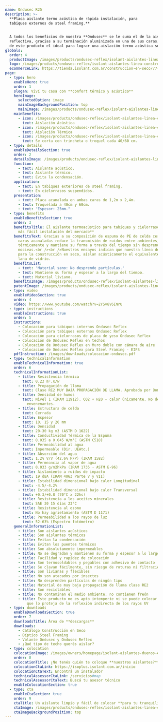 ```yaml
---
name: Ondusec R25
description: >-
  **Placa aislante termo acústica de rápida instalación, para
  tabiques externos de steel framing.**
  
  
  A todos los beneficios de nuestra **Ondusec** se le suma el de la aislación térmica
  reflectiva, gracias a su terminación aluminizada en una de sus caras, haciendo
  de este producto el ideal para lograr una aislación termo acústica superior.
globals:
  order: 4
  productImage: /images/products/ondusec-reflex/isolant-aislantes-linea-construccion-en-seco-ondusec-reflex-producto-rollo.png
  logo: /images/products/ondusec-reflex/isolant-aislantes-linea-construccion-en-seco-ondusec-reflex-logo.webp
  ecommerceLink: https://tienda.isolant.com.ar/construccion-en-seco/77-ondusec-reflex.html
page:
  - type: hero
    enableHero: true
    order: 1
    slogan: Viví tu casa con **confort térmico y acústico**
    heroImage:
      selectedOption: image
      mainImageBackgroundPosition: top
      mainImage: /images/products/ondusec-reflex/isolant-aislantes-linea-construccion-en-seco-ondusec-reflex-imagen.jpg
    mainBenefits:
      - icon: /images/products/ondusec-reflex/isolant-aislantes-linea-construccion-en-seco-ondusec-reflex-beneficio-1.svg
        text: Aislación Acústica
      - icon: /images/products/ondusec-reflex/isolant-aislantes-linea-construccion-en-seco-ondusec-reflex-beneficio-2.svg
        text: Aislación Térmica
      - icon: /images/products/ondusec-reflex/isolant-aislantes-linea-construccion-en-seco-ondusec-reflex-beneficio-3.svg
        text: Se corta con trincheta o troquel cada 40/60 cm.
  - type: details
    enableDetailsSection: true
    order: 2
    detailsImage: /images/products/ondusec-reflex/isolant-aislantes-linea-construccion-en-seco-ondusec-reflex-imagen-detalle.jpg
    function:
      - text: Aislante acústico.
      - text: Aislante térmico.
      - text: Evita la condensación.
    application:
      - text: En tabiques exteriores de steel framing.
      - text: En cielorrasos suspendidos.
    presentation:
      - text: Placa acanalada en ambas caras de 1,2m x 2,4m.
      - text: Troquelada a 40cm y 60cm.
      - text: "Espesor: 25mm."
  - type: benefits
    enableBenefitsSection: true
    order: 3
    benefitsTitle: El aislante termoacústico para tabiques y cielorrasos **de
      más fácil instalación del mercado**
    benefitsText: Gracias a su composición de espuma de PE de celda cerrada con dos
      caras acanaladas reduce la transmisión de ruidos entre ambientes, aisla
      térmicamente y mantiene su forma a través del tiempo sin desprender partículas
      nocivas.<br /><br />Nuestros ensayos indican que nuestra línea de aislantes
      para la construcción en seco, aíslan acústicamente el equivalente a 50mm. de
      lana de vidrio.
    benefitsList:
      - text: "Material sano: No desprende partículas."
      - text: Mantiene su forma y espesor a lo largo del tiempo.
      - text: Material liviano.
    benefitsImage: /images/products/ondusec-reflex/isolant-aislantes-linea-construccion-en-seco-ondusec-reflex-beneficio-exclusivo.jpg
    patentImage: /images/products/ondusec-reflex/isolant-aislantes-linea-construccion-en-seco-ondusec-reflex-patente.png
  - type: video
    enableVideoSection: true
    order: 4
    video: https://www.youtube.com/watch?v=2YSv8V6INrU
  - type: instructions
    enableInstructions: true
    order: 5
    instructions:
      - Colocación para tabiques internos Ondusec Reflex
      - Colocación para tabiques externos Ondusec Reflex
      - Colocación para cielorrasos de placa de yeso Ondusec Reflex
      - Colocación de Ondusec Reflex en techos
      - Colocación de Ondusec Reflex en Muro doble con cámara de aire
      - Colocación de Ondusec Reflex para Steel Framing - EIFS
    pdfInstruction: /images/downloads/colocacion-ondusec.pdf
  - type: technicalInformation
    enableTechnicalInformation: true
    order: 6
    technicalInformationList:
      - title: Resistencia térmica
        text: 0.23 m².K/w
      - title: Propagación de llama
        text: Clase RE2 MUY BAJA PROPAGACIÓN DE LLAMA. Aprobada por Bomberos Argentina.
      - title: Densidad de humos
        text: Nivel 1 (IRAM 11912). CO2 + H20 + calor únicamente. No desprende gases
          envenenantes.
      - title: Estructura de celda
        text: Cerrada
      - title: Espesor
        text: 10, 15 y 20 mm
      - title: Densidad
        text: 20-30 kg m3 (ASTM D 1622)
      - title: Conductividad Térmica de la Espuma
        text: 0.035 a 0.045 W/m°C (ASTM C518)
      - title: Permeabilidad al agua
        text: Impermeable (Dir. UEAtc.)
      - title: Absorción del agua
        text: 1.2% V/V (42.6% P/P) (IRAM 1582)
      - title: Permeancia al vapor de agua
        text: 0.033 g/m2hkPa (IRAM 1735 - ASTM E-96)
      - title: Aislamiento a ruidos de impacto
        text: 19 dBA (IRAM 4063 Parte V y VII)
      - title: Estabilidad dimensional bajo calor Longitudinal
        text: -4.5/-4.2%
      - title: Estabilidad dimensional bajo calor Transversal
        text: +0.3/+0.8 (70°C x 22hs)
      - title: Resistencia a los aceites minerales
        text: SAE 30 15 días 23°C
      - title: Resistencia al ozono
        text: No hay agrietamiento (ASTM D 1171)
      - title: Permeabilidad a los rayos de luz
        text: 52-63% (Espectro fotómetro)
    generalInformationList:
      - title: Son aislantes acústicos
      - title: Son aislantes térmicos
      - title: Evitan la condensación
      - title: Evitan los puentes térmicos
      - title: Son absolutamente impermeables
      - title: No se degradan y mantienen su forma y espesor a lo largo del tiempo
      - title: Facilidad y rapidez de colocación
      - title: Son termosoldables y pegables con adhesivo de contacto
      - title: Se clavan fácilmente, sin riesgo de roturas ni filtraciones
      - title: Son livianas y flexibles
      - title: No son atacados por insectos
      - title: No desprenden partículas de ningún tipo
      - title: Material de muy baja propagación de llama clase RE2
      - title: Son reciclables
      - title: No contaminan el medio ambiente; no contienen freón
      - title: Este producto no es apto intemperie ni se puede colocar sin un cielorraso
          que lo proteja de la reflexión indirecta de los rayos UV
  - type: downloads
    enableDownloadsSection: true
    order: 7
    downloadsTitle: Área de **descargas**
    downloads:
      - Catálogo Construcción en Seco
      - Díptico Steel Framing
      - Volante Ondusec y Ondusec Reflex
      - ¿Qué tipo de techo querés aislar?
  - type: colocation
    colocationImage: /images/owners/homepage/isolant-aislantes-duenos-e-inquilinos-isoplus-colocation.jpg
    order: 8
    colocationTitle: ¿No tenés quién te coloque **nuestros aislantes?**
    colocationCtaLink: https://isoplus.isolant.com.ar/inicio
    colocationCtaText: Encontrá un instalador
    technicalAssessorCtaLink: /servicios#map
    technicalAssessorCtaText: Buscá tu asesor técnico
    enableColocationSection: true
  - type: cta
    enableCtaSection: true
    order: 9
    ctaTitle: Un aislante limpio y fácil de colocar **para tu tranquilidad**
    ctaImage: /images/products/ondusec-reflex/isolant-aislantes-linea-construccion-en-seco-ondusec-reflex-cta-fondo.jpg
    ctaImageBackgroundPosition: top
---
```

